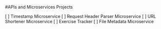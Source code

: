 
#APIs and Microservices Projects

[ ] Timestamp Microservice
[ ] Request Header Parser Microservice
[ ] URL Shortener Microservice
[ ] Exercise Tracker
[ ] File Metadata Microservice

